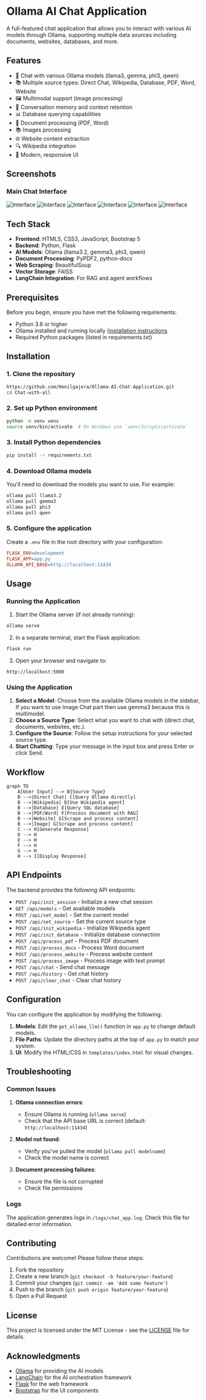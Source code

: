 # Ollama AI Chat Application

A full-featured chat application that allows you to interact with various AI models through Ollama, supporting multiple data sources including documents, websites, databases, and more.

## Features

- 💬 Chat with various Ollama models (llama3, gemma, phi3, qwen)
- 📚 Multiple source types: Direct Chat, Wikipedia, Database, PDF, Word, Website
- 🖼️ Multimodal support (image processing)
- 🧠 Conversation memory and context retention
- 📊 Database querying capabilities
- 📄 Document processing (PDF, Word)
- 📚 Images processing
- 🌐 Website content extraction
- 🔍 Wikipedia integration
- 🎨 Modern, responsive UI

## Screenshots

### Main Chat Interface
![Interface](https://github.com/Henilgajera/Ollama-AI-Chat-Application/blob/main/images/Screenshot%20from%202025-04-21%2017-54-06.png)
![Interface](https://github.com/Henilgajera/Ollama-AI-Chat-Application/blob/main/images/Screenshot%20from%202025-04-21%2017-54-10.png)
![Interface](https://github.com/Henilgajera/Ollama-AI-Chat-Application/blob/main/images/Screenshot%20from%202025-04-21%2017-54-15.png)
![Interface](https://github.com/Henilgajera/Ollama-AI-Chat-Application/blob/main/images/Screenshot%20from%202025-04-21%2017-54-19.png)
![Interface](https://github.com/Henilgajera/Ollama-AI-Chat-Application/blob/main/images/Screenshot%20from%202025-04-21%2017-54-22.png)
![Interface](https://github.com/Henilgajera/Ollama-AI-Chat-Application/blob/main/images/Screenshot%20from%202025-04-21%2017-54-26.png)


## Tech Stack

- **Frontend**: HTML5, CSS3, JavaScript, Bootstrap 5
- **Backend**: Python, Flask
- **AI Models**: Ollama (llama3.2, gemma3, phi3, qwen)
- **Document Processing**: PyPDF2, python-docx
- **Web Scraping**: BeautifulSoup
- **Vector Storage**: FAISS
- **LangChain Integration**: For RAG and agent workflows

## Prerequisites

Before you begin, ensure you have met the following requirements:

- Python 3.8 or higher
- Ollama installed and running locally ([installation instructions](http://localhost:11434/v1)
- Required Python packages (listed in requirements.txt)

## Installation

### 1. Clone the repository

```bash
https://github.com/Henilgajera/Ollama-AI-Chat-Application.git
cd Chat-with-all
```

### 2. Set up Python environment

```bash
python -m venv venv
source venv/bin/activate  # On Windows use `venv\Scripts\activate`
```

### 3. Install Python dependencies

```bash
pip install -r requirements.txt
```

### 4. Download Ollama models

You'll need to download the models you want to use. For example:

```bash
ollama pull llama3.2
ollama pull gemma3
ollama pull phi3
ollama pull qwen
```

### 5. Configure the application

Create a `.env` file in the root directory with your configuration:

```ini
FLASK_ENV=development
FLASK_APP=app.py
OLLAMA_API_BASE=http://localhost:11434
```

## Usage

### Running the Application

1. Start the Ollama server (if not already running):

```bash
ollama serve
```

2. In a separate terminal, start the Flask application:

```bash
flask run
```

3. Open your browser and navigate to:

```
http://localhost:5000
```

### Using the Application

1. **Select a Model**: Choose from the available Ollama models in the sidebar, If you want to use Image Chat part then use gemma3 because this is multimodel.
2. **Choose a Source Type**: Select what you want to chat with (direct chat, documents, websites, etc.).
3. **Configure the Source**: Follow the setup instructions for your selected source type.
4. **Start Chatting**: Type your message in the input box and press Enter or click Send.

## Workflow

```mermaid
graph TD
    A[User Input] --> B{Source Type}
    B -->|Direct Chat| C[Query Ollama directly]
    B -->|Wikipedia| D[Use Wikipedia agent]
    B -->|Database| E[Query SQL database]
    B -->|PDF/Word| F[Process document with RAG]
    B -->|Website| G[Scrape and process content]
    B -->|Image| G[Scrape and process content]
    C --> H[Generate Response]
    D --> H
    E --> H
    F --> H
    G --> H
    H --> I[Display Response]
```

## API Endpoints

The backend provides the following API endpoints:

- `POST /api/init_session` - Initialize a new chat session
- `GET /api/models` - Get available models
- `POST /api/set_model` - Set the current model
- `POST /api/set_source` - Set the current source type
- `POST /api/init_wikipedia` - Initialize Wikipedia agent
- `POST /api/init_database` - Initialize database connection
- `POST /api/process_pdf` - Process PDF document
- `POST /api/process_docx` - Process Word document
- `POST /api/process_website` - Process website content
- `POST /api/process_image` - Process image with text prompt
- `POST /api/chat` - Send chat message
- `POST /api/history` - Get chat history
- `POST /api/clear_chat` - Clear chat history

## Configuration

You can configure the application by modifying the following:

1. **Models**: Edit the `get_ollama_llm()` function in `app.py` to change default models.
2. **File Paths**: Update the directory paths at the top of `app.py` to match your system.
3. **UI**: Modify the HTML/CSS in `templates/index.html` for visual changes.

## Troubleshooting

### Common Issues

1. **Ollama connection errors**:
   - Ensure Ollama is running (`ollama serve`)
   - Check that the API base URL is correct (default: `http://localhost:11434`)

2. **Model not found**:
   - Verify you've pulled the model (`ollama pull modelname`)
   - Check the model name is correct

3. **Document processing failures**:
   - Ensure the file is not corrupted
   - Check file permissions

### Logs

The application generates logs in `/logs/chat_app.log`. Check this file for detailed error information.

## Contributing

Contributions are welcome! Please follow these steps:

1. Fork the repository
2. Create a new branch (`git checkout -b feature/your-feature`)
3. Commit your changes (`git commit -am 'Add some feature'`)
4. Push to the branch (`git push origin feature/your-feature`)
5. Open a Pull Request

## License

This project is licensed under the MIT License - see the [LICENSE](LICENSE) file for details.

## Acknowledgments

- [Ollama](https://ollama.ai/) for providing the AI models
- [LangChain](https://www.langchain.com/) for the AI orchestration framework
- [Flask](https://flask.palletsprojects.com/) for the web framework
- [Bootstrap](https://getbootstrap.com/) for the UI components
